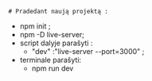     # Pradedant naują projektą :

- npm init ;
- npm -D live-server;
- script dalyje parašyti :
    - "dev" :"live-server --port=3000" ;
- terminale parašyti:
    - npm run dev

